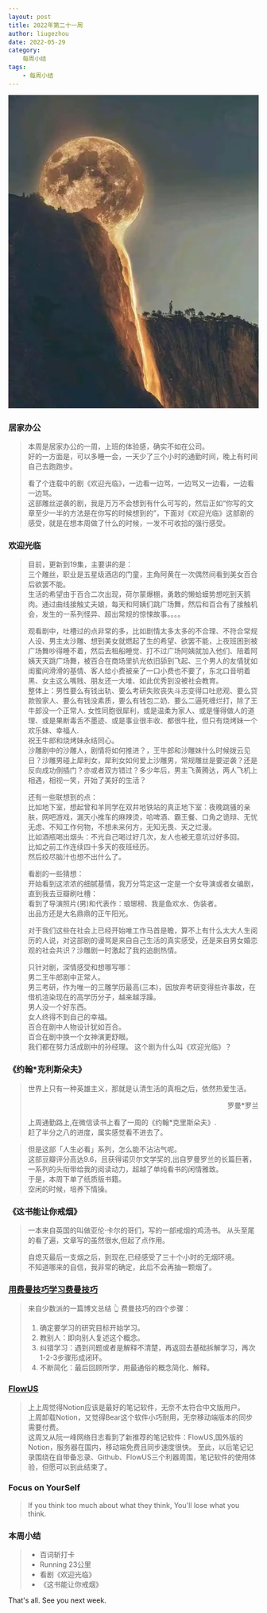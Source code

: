 ```yaml
---
layout: post
title: 2022年第二十一周
author: liugezhou
date: 2022-05-29
category:
    每周小结
tags:
    - 每周小结
---
```

![moon](https://raw.githubusercontent.com/liugezhou/image/master/blog/202221_01.5tylstbkvf40.webp)
<!-- more -->
### 居家办公
> 本周是居家办公的一周，上班的体验感，确实不如在公司。  
> 好的一方面是，可以多睡一会，一天少了三个小时的通勤时间，晚上有时间自己去跑跑步。   
> 
> 看了个连载中的剧《欢迎光临》，一边看一边骂，一边骂又一边看，一边看一边骂。  
> 这部雕丝逆袭的剧，我是万万不会想到有什么可写的，然后正如“你写的文章至少一半的方法是在你写的时候想到的”，下面对《欢迎光临》这部剧的感受，就是在想本周做了什么的时候，一发不可收拾的强行感受。

### 欢迎光临
> 目前，更新到19集，主要讲的是：  
> 三个雕丝，职业是五星级酒店的门童，主角阿黄在一次偶然间看到美女百合后欲罢不能。  
> 生活的希望由于百合二次出现，荷尔蒙爆棚，勇敢的懒蛤蟆势想吃到天鹅肉。通过曲线接触丈夫娘，每天和阿姨们跳广场舞，然后和百合有了接触机会，发生的一系列怪异、超出常规的惊悚故事。。。。
> 
> 观看剧中，吐槽过的点非常的多，比如剧情太多太多的不合理、不符合常规人设、男主太沙雕、想到美女就燃起了生的希望、欲罢不能，上夜班困到被广场舞吵得睡不着，然后去租船睡觉、打不过广场阿姨就加入他们、陪着阿姨天天跳广场舞，被百合在商场里扒光依旧舔到飞起、三个男人的友情犹如闺蜜间滑滑的基情、客人给小费被亲了一口小费也不要了，东北口音明着黑、女主这么嘴贱、朋友还一大堆、如此优秀到没被社会教育。  
> 整体上：男性要么有钱出轨、要么考研失败丧失斗志变得口吐悲观、要么贷款毁家人、要么有钱没素质，要么有钱包二奶、要么二逼死缠烂打，除了王牛郎没一个正常人. 
> 女性同胞很犀利，或是温柔为家人、或是懂得做人的道理、或是果断毒舌不墨迹、或是事业很丰收、都很牛批，但只有烧烤妹一个欢乐妹、幸福人.  
> 祝王牛郎和烧烤妹永结同心。  
> 沙雕剧中的沙雕人，剧情将如何推进？，王牛郎和沙雕妹什么时候拨云见日？沙雕男碰上犀利女，犀利女如何爱上沙雕男，常规雕丝是要逆袭？还是反向成功倒插门？亦或者双方错过？多少年后，男主飞黄腾达，两人飞机上相遇，相视一笑，开始了美好的生活？
>
> 还有一些联想到的点：  
> 比如地下室，想起曾和羊同学在双井地铁站的真正地下室：夜晚跳骚的亲肤，网吧游戏，漏天小推车的麻辣烫，哈啤酒、霸王餐、口角之诡辩、无忧无虑、不知工作何物，不想未来何方，无知无畏、天之烂漫。  
> 比如酒瓶喝出烟头：不光自己喝过好几次，友人也被无意坑过好多回。    
> 比如之前工作连续四十多天的夜班经历。    
> 然后绞尽脑汁也想不出什么了。
>
> 看剧的一些猜想：  
> 开始看到这浓浓的细腻基情，我万分笃定这一定是一个女导演或者女编剧，直到我去豆瓣刷吐槽：   
> 看到了导演照片(男)和代表作：琅琊榜、我是鱼欢水、伪装者。  
> 出品方还是大名鼎鼎的正午阳光。  
> 
> 对于我们这些在社会上已经开始唯工作马首是瞻，算不上有什么太大人生阅历的人说，对这部剧的谩骂是来自自己生活的真实感受，还是来自男女婚恋观的社会共识？沙雕剧一时激起了我的追剧热情。    
> 
> 只针对剧，深情感受和想哪写哪：  
> 男二王牛郎剧中正常人。  
> 男三考研，作为唯一的三雕学历最高(三本)，因放弃考研变得些许事故，在借机渲染现在的高学历分子，越来越浮躁。  
> 男人没一个好东西。  
> 女人终得不到自己的幸福。  
> 百合在剧中人物设计犹如百合。    
> 百合在剧中换一个女神演更舒眼。  
> 我们都在努力活成剧中的孙经理。 
> 这个剧为什么叫《欢迎光临》？  

### 《约翰*克利斯朵夫》

> 世界上只有一种英雄主义，那就是认清生活的真相之后，依然热爱生活。 
> <p align=right>罗曼*罗兰</p>
> 
> 上周通勤路上,在微信读书上看了一周的《约翰*克里斯朵夫》.  
> 赶了半分之八的进度，属实感觉看不进去了。

> 但是这部「人生必看」系列，怎么能不沾沾气呢。  
> 这部豆瓣评分高达9.6，且获得诺贝尔文学奖的,出自罗曼罗兰的长篇巨著，一系列的头衔带给我的阅读动力，超越了单纯看书的闲情雅致。  
> 于是，本周下单了纸质版书籍。  
> 空闲的时候，培养下情操。

### 《这书能让你戒烟》
> 一本来自英国的叫做亚伦·卡尔的哥们，写的一部戒烟的鸡汤书。 
> 从头至尾的看了遍，文章写的虽然很水,但起了点作用。   
> 
> 自熄灭最后一支烟之后，到现在,已经感受了三十个小时的无烟环境。    
> 不知道哪来的自信，我非常的确定，此后不会再抽一颗烟了。

### [用费曼技巧学习费曼技巧](https://sspai.com/post/73353)  
> 来自少数派的一篇博文总结 👆 
> 费曼技巧的四个步骤：  
> 1. 确定要学习的研究目标开始学习。 
> 2. 教别人：即向别人复述这个概念。 
> 3. 纠错学习：遇到问题或者是解释不清楚，再返回去基础拆解学习，再次1-2-3步骤形成闭环。  
> 4. 不断简化：最后回顾所学，用最通俗的概念简化、解释。

### [FlowUS](https://flowus.cn/)
> 上上周觉得Notion应该是最好的笔记软件，无奈不太符合中文版用户。  
> 上周卸载Notion，又觉得Bear这个软件小巧耐用，无奈移动端版本的同步需要付费。  
> 这周又从阮一峰网络日志看到了新推荐的笔记软件：FlowUS,国外版的Notion，服务器在国内，移动端免费且同步速度很快。 
> 至此，以后笔记记录围绕在自带备忘录、Github、FlowUS三个利器周围，笔记软件的使用体验，但愿可以到此结束了。  

### Focus on YourSelf
> If you think too much about what they think, You'll lose what you think.


### 本周小结
> - 百词斩打卡
> - Running 23公里
> - 看剧《欢迎光临》
> - 《这书能让你戒烟》  

That's all.
See you next week.
